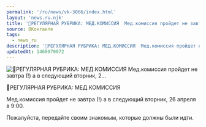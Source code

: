 ```yaml
---
permalink: '/ru/news/vk-3066/index.html'
layout: 'news.ru.njk'
title: '📍РЕГУЛЯРНАЯ РУБРИКА: МЕД.КОМИССИЯ  Мед.комиссия пройдет не завтра (!) а в следующий вторник, 2'
source: ВКонтакте
tags:
  - news_ru
description: '📍РЕГУЛЯРНАЯ РУБРИКА: МЕД.КОМИССИЯ  Мед.комиссия пройдет не завтра (!) а в следующий вторник, 2…'
updatedAt: 1460970072
---
```

![📍РЕГУЛЯРНАЯ РУБРИКА: МЕД.КОМИССИЯ  Мед.комиссия пройдет не завтра (!) а в следующий вторник, 2…](https://sun9-24.userapi.com/impf/c631420/v631420484/28f79/uetw_A44Bvs.jpg?size=1280x720&quality=96&sign=b1e78cc2af341ab7f6d9763aa1375ea1&c_uniq_tag=skvIjfkikRkKLNKUmLnv9OiBHJ_EcKBr3C1KmXeqkPs&type=album)

📍РЕГУЛЯРНАЯ РУБРИКА: МЕД.КОМИССИЯ

Мед.комиссия пройдет не завтра (!) а в следующий вторник, 26 апреля в 9:00.

Пожалуйста, передайте своим знакомым, которые должны были идти.
